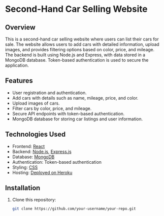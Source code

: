# Second-Hand Car Selling Website

## Overview

This is a second-hand car selling website where users can list their cars for sale. The website allows users to add cars with detailed information, upload images, and provides filtering options based on color, price, and mileage. The backend is built using Node.js and Express, with data stored in a MongoDB database. Token-based authentication is used to secure the application.

## Features

- User registration and authentication.
- Add cars with details such as name, mileage, price, and color.
- Upload images of cars.
- Filter cars by color, price, and mileage.
- Secure API endpoints with token-based authentication.
- MongoDB database for storing car listings and user information.

## Technologies Used

- Frontend: [React](https://reactjs.org/)
- Backend: [Node.js](https://nodejs.org/), [Express.js](https://expressjs.com/)
- Database: [MongoDB](https://www.mongodb.com/)
- Authentication: Token-based authentication
- Styling: [CSS](https://developer.mozilla.org/en-US/docs/Web/CSS)
- Hosting: [Deployed on Heroku](https://www.heroku.com/)

## Installation

1. Clone this repository:

   ```bash
   git clone https://github.com/your-username/your-repo.git
